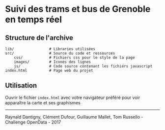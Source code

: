 # Suivi des trams et bus de Grenoble en temps réel  

## Structure de l'archive  

	lib/				# Libraries utilisées
	src/	            # Source du code et ressources
		css/			# Fichiers css pour le style de la page
		images/	        # Icones des lignes
		js/             # Code source contenant les fichiers javascript
	index.html          # Page web du projet
	
## Utilisation  

Ouvrir le fichier `index.html` avec votre navigateur préféré pour voir apparaître la carte et ses graphismes


----------
Raynald Dantigny, Clément Dufour, Guillaume Mallet, Tom Russello - Challenge OpenData - 2017
